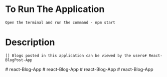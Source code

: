 # To Run The Application
    Open the terminal and run the command - npm start

# Description
    [] Blogs posted in this application can be viewed by the users#   R e a c t - B l o g P o s t - A p p  
 #   r e a c t - B l o g - A p p  
 #   r e a c t - B l o g - A p p  
 #   r e a c t - B l o g - A p p  
 #   r e a c t - B l o g - A p p  
 